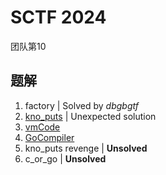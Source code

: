 # SCTF 2024

团队第10

## 题解

1. factory | Solved by *dbgbgtf*
2. [kno_puts](./kno_puts.md) | Unexpected solution
3. [vmCode](./vmCode.md)
4. [GoCompiler](./GoCompiler.md)
5. kno_puts revenge | **Unsolved**
6. c_or_go | **Unsolved**
